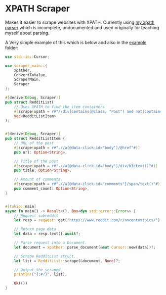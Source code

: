 # XPATH Scraper

Makes it easier to scrape websites with XPATH. Currently using [my xpath parser](https://github.com/Its-its/rust-xpath) which is incomplete, undocumented and used originally for teaching myself about parsing.

A Very simple example of this which is below and also in the [example](/example) folder:
```rust
use std::io::Cursor;

use scraper_main::{
	xpather,
	ConvertToValue,
	ScraperMain,
	Scraper
};

#[derive(Debug, Scraper)]
pub struct RedditList(
	// Uses XPATH to find the item containers
	#[scrape(xpath = r#"//div[contains(@class, "Post") and not(contains(@class, "promotedlink"))]"#)]
	Vec<RedditListItem>
);


#[derive(Debug, Scraper)]
pub struct RedditListItem {
	// URL of the post
	#[scrape(xpath = r#".//a[@data-click-id="body"]/@href"#)]
	pub url: Option<String>,

	// Title of the post
	#[scrape(xpath = r#".//a[@data-click-id="body"]/div/h3/text()"#)]
	pub title: Option<String>,

	// Amount of comments.
	#[scrape(xpath = r#".//a[@data-click-id="comments"]/span/text()"#)]
	pub comment_count: Option<String>,
}


#[tokio::main]
async fn main() -> Result<(), Box<dyn std::error::Error>> {
	// Request subreddit
	let resp = reqwest::get("https://www.reddit.com/r/nocontextpics/").await?;

	// Return page data.
	let data = resp.text().await?;

	// Parse request into a Document.
	let document = xpather::parse_document(&mut Cursor::new(data))?;

	// Scrape RedditList struct.
	let list = RedditList::scrape(&document, None)?;

	// Output the scraped.
	println!("{:#?}", list);

	Ok(())
}
```